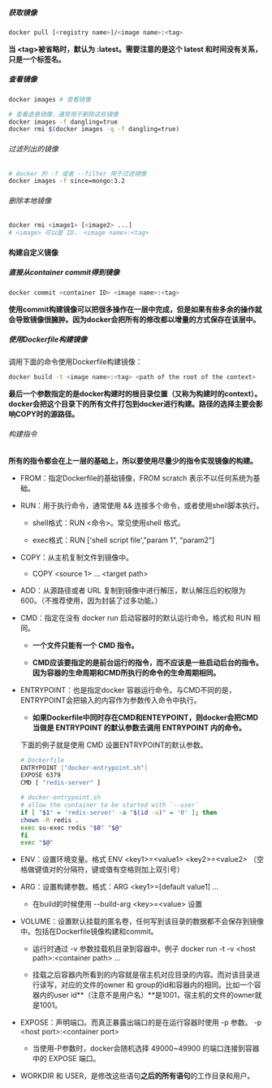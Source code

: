 ##### 获取镜像

```bash
docker pull [<registry name>]/<image name>:<tag>
```

**当 \<tag\>被省略时，默认为 :latest。需要注意的是这个 latest 和时间没有关系，只是一个标签名。**

##### 查看镜像

```bash
docker images # 查看镜像

# 查看虚悬镜像，通常用于删除这些镜像
docker images -f dangling=true 
docker rmi $(docker images -q -f dangling=true)
```

###### 过滤列出的镜像

```bash
# docker 的 -f 或者 --filter 用于过滤镜像
docker images -f since=mongo:3.2
```

###### 删除本地镜像

```bash
docker rmi <image1> [<image2> ...]
# <image> 可以是 ID， <image name>:<tag>
```

#### 构建自定义镜像

##### 直接从container commit得到镜像

```bash
docker commit <container ID> <image name>:<tag>
```

**使用commit构建镜像可以把很多操作在一层中完成，但是如果有些多余的操作就会导致镜像很臃肿。因为docker会把所有的修改都以增量的方式保存在该层中。**

##### 使用Dockerfile构建镜像

调用下面的命令使用Dockerfile构建镜像：

```bash
docker build -t <image name>:<tag> <path of the root of the context>
```

**最后一个参数指定的是docker构建时的根目录位置（又称为构建时的context）。docker会把这个目录下的所有文件打包到docker进行构建。路径的选择主要会影响COPY时的源路径。**

###### 构建指令

**所有的指令都会在上一层的基础上，所以要使用尽量少的指令实现镜像的构建。**

- FROM：指定Dockerfile的基础镜像，FROM scratch 表示不以任何系统为基础。

- RUN：用于执行命令，通常使用 && 连接多个命令，或者使用shell脚本执行。
  
  - shell格式：RUN <命令>。常见使用shell 格式。
  
  - exec格式：RUN ['shell script file',"param 1", "param2"]

- COPY：从主机复制文件到镜像中。
  
  - COPY \<source 1\> ... \<target path\>

- ADD：从源路径或者 URL 复制到镜像中进行解压，默认解压后的权限为600。（不推荐使用，因为封装了过多功能。）

- CMD：指定在没有 docker run 启动容器时的默认运行命令。格式和 RUN 相同。
  
  - **一个文件只能有一个 CMD 指令。**
  
  - **CMD应该要指定的是前台运行的指令，而不应该是一些启动后台的指令。因为容器的生命周期和CMD所执行的命令的生命周期相同。**

- ENTRYPOINT：也是指定docker 容器运行命令。与CMD不同的是，ENTRYPOINT会把输入的内容作为参数传入命令中执行。
  
  - **如果Dockerfile中同时存在CMD和ENTEYPOINT，则docker会把CMD当做是 ENTRYPOINT 的默认参数去调用 ENTRYPOINT 内的命令。**
  
  下面的例子就是使用 CMD 设置ENTRYPOINT的默认参数。
  
  ```bash
  # Dockerfile
  ENTRYPOINT ["docker-entrypoint.sh"]
  EXPOSE 6379
  CMD [ "redis-server" ]
  
  # docker-entrypoint.sh 
  # allow the container to be started with `--user`
  if [ "$1" = 'redis-server' -a "$(id -u)" = '0' ]; then
  chown -R redis .
  exec su-exec redis "$0" "$@"
  fi
  exec "$@"
  ```

- ENV：设置环境变量。格式 ENV \<key1\>=\<value1\> \<key2\>=\<value2\> （空格做键值对的分隔符，键或值有空格则加上双引号）

- ARG：设置构建参数。格式：ARG \<key1\>=\[default value1\] ...
  
  - 在build的时候使用 \-\-build\-arg \<key\>=\<value\> 设置

- VOLUME：设置默认挂载的匿名卷，任何写到该目录的数据都不会保存到镜像中。包括在Dockerfile镜像构建和commit。
  
  - 运行时通过 -v 参数挂载机目录到容器中。例子 docker run -t -v \<host path\>:\<container path\> ...
  
  - 挂载之后容器内所看到的内容就是宿主机对应目录的内容。而对该目录进行读写，对应的文件的owner 和 group的id和容器内的相同。比如一个容器内的user id**（注意不是用户名）**是1001，宿主机的文件的owner就是1001。

- EXPOSE：声明端口。而真正暴露出端口的是在运行容器时使用 -p 参数。 -p \<host port\>:\<container port\>
  
  - 当使用-P参数时，docker会随机选择 49000~49900 的端口连接到容器中的 EXPOSE 端口。

- WORKDIR 和 USER，是修改这些语句**之后的所有语句**的工作目录和用户。
